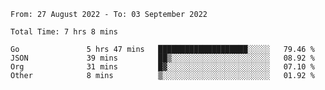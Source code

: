 <!--START_SECTION:waka-->

```text
From: 27 August 2022 - To: 03 September 2022

Total Time: 7 hrs 8 mins

Go               5 hrs 47 mins   ████████████████████░░░░░   79.46 %
JSON             39 mins         ██▒░░░░░░░░░░░░░░░░░░░░░░   08.92 %
Org              31 mins         █▓░░░░░░░░░░░░░░░░░░░░░░░   07.10 %
Other            8 mins          ▒░░░░░░░░░░░░░░░░░░░░░░░░   01.92 %
```

<!--END_SECTION:waka-->